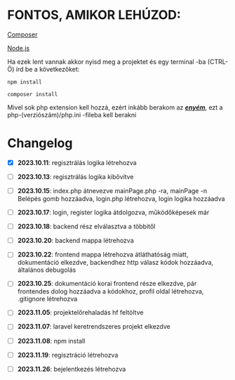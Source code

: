 # FONTOS, AMIKOR LEHÚZOD:

[Composer](https://getcomposer.org/download/)

[Node.js](https://nodejs.org/en/)

Ha ezek lent vannak akkor nyisd meg a projektet és egy terminal -ba (CTRL-Ö) írd be a következőket:

```
npm install
```

```
composer install
```

Mivel sok php extension kell hozzá, ezért inkább berakom az ***[enyém](https://anotepad.com/notes/4fiqbgx7)***, ezt a php-(verziószám)/php.ini -fileba kell berakni

# Changelog
- [x] **2023.10.11**: regisztrálás logika létrehozva 

- [ ] **2023.10.13**: regisztrálás logika kibővítve 

- [ ] **2023.10.15**: index.php átnevezve mainPage.php -ra, mainPage -n Belépés gomb hozzáadva, login.php létrehozva, login logika hozzáadva

- [ ] **2023.10.17**: login, register logika átdolgozva, működőképesek már

- [ ] **2023.10.18**: backend rész elválasztva a többitől

- [ ] **2023.10.20**: backend mappa létrehozva

- [ ] **2023.10.22**: frontend mappa létrehozva átláthatóság miatt, dokumentáció elkezdve, backendhez http válasz kódok hozzáadva, általános debugolás

- [ ] **2023.10.25**: dokumentáció korai frontend része elkezdve, pár frontendes dolog hozzáadva a kódokhoz, profil oldal létrehozva, .gitignore létrehozva

- [ ] **2023.11.05**: projektelőrehaladás hf feltöltve

- [ ] **2023.11.07**: laravel keretrendszeres projekt elkezdve

- [ ] **2023.11.08**: npm install

- [ ] **2023.11.19**: regisztráció létrehozva

- [ ] **2023.11.26**: bejelentkezés létrehozva
